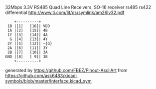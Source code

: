 32Mbps 3.3V RS485 Quad Line Receivers, SO-16
receiver rs485 rs422 differential
http://www.ti.com/lit/ds/symlink/am26lv32.pdf


	    +----------+
	 1B |[1]   [16]| VDD
	 1A |[2]   [15]| 4B
	 1Y |[3]   [14]| 4A
	  G |[4]   [13]| 4Y
	 2Y |[5]   [12]| ~{G}
	 2A |[6]   [11]| 3Y
	 2B |[7]   [10]| 3A
	GND |[8]   [ 9]| 3B
	    +----------+


generated by https://github.com/FBEZ/Pinout-AsciiArt from https://github.com/ask6483/kicad-symbols/blob/master/Interface.kicad_sym